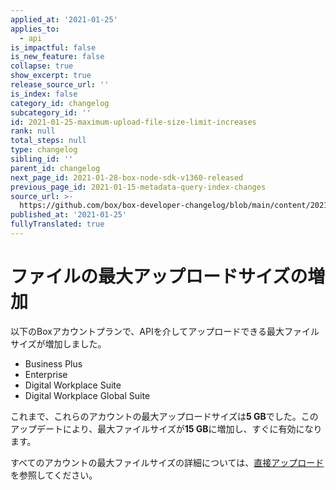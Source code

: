 ```yaml
---
applied_at: '2021-01-25'
applies_to:
  - api
is_impactful: false
is_new_feature: false
collapse: true
show_excerpt: true
release_source_url: ''
is_index: false
category_id: changelog
subcategory_id: ''
id: 2021-01-25-maximum-upload-file-size-limit-increases
rank: null
total_steps: null
type: changelog
sibling_id: ''
parent_id: changelog
next_page_id: 2021-01-28-box-node-sdk-v1360-released
previous_page_id: 2021-01-15-metadata-query-index-changes
source_url: >-
  https://github.com/box/box-developer-changelog/blob/main/content/2021/01-25-maximum-upload-file-size-limit-increases.md
published_at: '2021-01-25'
fullyTranslated: true
---
```

# ファイルの最大アップロードサイズの増加

以下のBoxアカウントプランで、APIを介してアップロードできる最大ファイルサイズが増加しました。

<!-- more -->

* Business Plus
* Enterprise
* Digital Workplace Suite
* Digital Workplace Global Suite

これまで、これらのアカウントの最大アップロードサイズは**5 GB**でした。このアップデートにより、最大ファイルサイズが**15 GB**に増加し、すぐに有効になります。

すべてのアカウントの最大ファイルサイズの詳細については、[直接アップロード][direct-uploads]を参照してください。

[direct-uploads]: g://uploads/direct/
